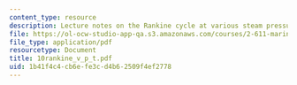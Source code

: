```yaml
---
content_type: resource
description: Lecture notes on the Rankine cycle at various steam pressures and temperatures.
file: https://ol-ocw-studio-app-qa.s3.amazonaws.com/courses/2-611-marine-power-and-propulsion-fall-2006/1b41f4c4cb6efe3cd4b62509f4ef2778_10rankine_v_p_t.pdf
file_type: application/pdf
resourcetype: Document
title: 10rankine_v_p_t.pdf
uid: 1b41f4c4-cb6e-fe3c-d4b6-2509f4ef2778
---
```

